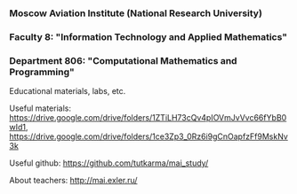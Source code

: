 ### Moscow Aviation Institute (National Research University)
### Faculty 8: "Information Technology and Applied Mathematics"
### Department 806: "Computational Mathematics and Programming"
Educational materials, labs, etc.

Useful materials: https://drive.google.com/drive/folders/1ZTiLH73cQv4pIOVmJvVvc66fYbB0wId1, https://drive.google.com/drive/folders/1ce3Zp3_0Rz6i9gCnOapfzFf9MskNv3k

Useful github: https://github.com/tutkarma/mai_study/

About teachers: http://mai.exler.ru/
